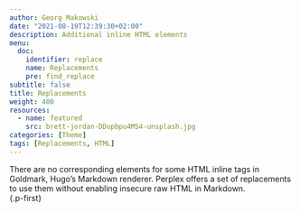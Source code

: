 ```yaml
---
author: Georg Makowski
date: "2021-08-19T12:39:30+02:00"
description: Additional inline HTML elements
menu:
  doc:
    identifier: replace
    name: Replacements
    pre: find_replace
subtitle: false
title: Replacements
weight: 400
resources:
  - name: featured
    src: brett-jordan-DDupbpu4MS4-unsplash.jpg
categories: [Theme]
tags: [Replacements, HTML]
---
```


There are no corresponding elements for some HTML inline tags in Goldmark, Hugo’s Markdown renderer. Perplex offers a set of replacements to use them without enabling insecure raw HTML in Markdown.  
{.p-first} <!--more-->
